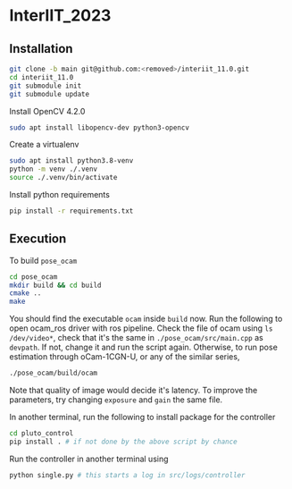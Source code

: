 # InterIIT_2023

## Installation

```bash
git clone -b main git@github.com:<removed>/interiit_11.0.git
cd interiit_11.0
git submodule init
git submodule update
```

Install OpenCV 4.2.0

```bash
sudo apt install libopencv-dev python3-opencv
```

Create a virtualenv

```bash
sudo apt install python3.8-venv
python -m venv ./.venv
source ./.venv/bin/activate
```

Install python requirements

```bash
pip install -r requirements.txt
```

## Execution

To build `pose_ocam`

```bash
cd pose_ocam
mkdir build && cd build
cmake ..
make
```

You should find the executable `ocam` inside `build` now.
Run the following to open ocam_ros driver with ros pipeline. Check the file of ocam using `ls /dev/video*`, check that it's the same in `./pose_ocam/src/main.cpp` as `devpath`. If not, change it and run the script again. Otherwise, to run pose estimation through oCam-1CGN-U, or any of the similar series,

```bash
./pose_ocam/build/ocam
```

Note that quality of image would decide it's latency. To improve the parameters, try changing `exposure` and `gain` the same file.

In another terminal, run the following to install package for the controller

```bash
cd pluto_control
pip install . # if not done by the above script by chance
```

Run the controller in another terminal using

```bash
python single.py # this starts a log in src/logs/controller
```
